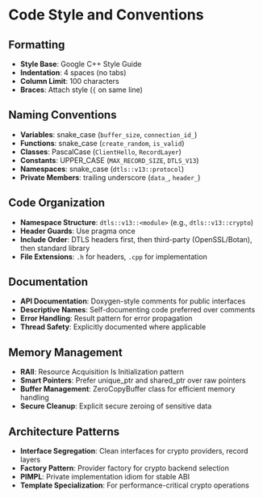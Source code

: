 # Code Style and Conventions

## Formatting
- **Style Base**: Google C++ Style Guide
- **Indentation**: 4 spaces (no tabs)
- **Column Limit**: 100 characters
- **Braces**: Attach style (`{` on same line)

## Naming Conventions
- **Variables**: snake_case (`buffer_size`, `connection_id_`)
- **Functions**: snake_case (`create_random`, `is_valid`)
- **Classes**: PascalCase (`ClientHello`, `RecordLayer`)
- **Constants**: UPPER_CASE (`MAX_RECORD_SIZE`, `DTLS_V13`)
- **Namespaces**: snake_case (`dtls::v13::protocol`)
- **Private Members**: trailing underscore (`data_`, `header_`)

## Code Organization
- **Namespace Structure**: `dtls::v13::<module>` (e.g., `dtls::v13::crypto`)
- **Header Guards**: Use pragma once
- **Include Order**: DTLS headers first, then third-party (OpenSSL/Botan), then standard library
- **File Extensions**: `.h` for headers, `.cpp` for implementation

## Documentation
- **API Documentation**: Doxygen-style comments for public interfaces
- **Descriptive Names**: Self-documenting code preferred over comments
- **Error Handling**: Result<T> pattern for error propagation
- **Thread Safety**: Explicitly documented where applicable

## Memory Management
- **RAII**: Resource Acquisition Is Initialization pattern
- **Smart Pointers**: Prefer unique_ptr and shared_ptr over raw pointers
- **Buffer Management**: ZeroCopyBuffer class for efficient memory handling
- **Secure Cleanup**: Explicit secure zeroing of sensitive data

## Architecture Patterns
- **Interface Segregation**: Clean interfaces for crypto providers, record layers
- **Factory Pattern**: Provider factory for crypto backend selection
- **PIMPL**: Private implementation idiom for stable ABI
- **Template Specialization**: For performance-critical crypto operations